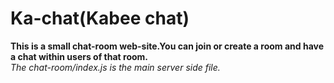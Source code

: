 # Ka-chat(Kabee chat)
<b>This is a small chat-room web-site.You can join or create a room and have a chat within users of that room.</b><br/>
<i>The chat-room/index.js is the main server side file.</i><br/>
